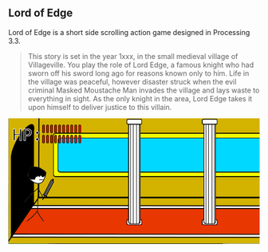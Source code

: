 ## Lord of Edge

Lord of Edge is a short side scrolling action game designed in Processing 3.3.

>This story is set in the year 1xxx, in the small medieval village of Villageville. You play the role of Lord Edge, a famous knight who had sworn off his sword long ago for reasons known only to him. Life in the village was peaceful, however disaster struck when the evil criminal Masked Moustache Man invades the village and lays waste to everything in sight. As the only knight in the area, Lord Edge takes it upon himself to deliver justice to this villain.

![screenshot](ReadMeFiles/ss1.png)


